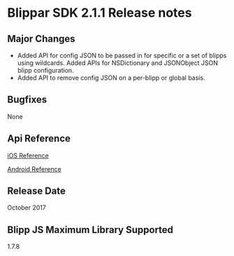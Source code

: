 # Blippar SDK 2.1.1 Release notes

## **Major Changes**

* Added API for config JSON to be passed in for specific or a set of blipps using wildcards. Added APIs for NSDictionary and JSONObject JSON blipp configuration.
* Added API to remove config JSON on a per-blipp or global basis.

## **Bugfixes**

None 

## **Api Reference**

[iOS Reference](http://phqeq0ldrt2zcqjc2xhayirsvmil1qz2.s3-website-eu-west-1.amazonaws.com/blippar-sdk/api/ios/2.1.1)

[Android Reference](http://phqeq0ldrt2zcqjc2xhayirsvmil1qz2.s3-website-eu-west-1.amazonaws.com/blippar-sdk/api/android/2.1.1)

## **Release Date**

October 2017

## **Blipp JS Maximum Library Supported**

1.7.8